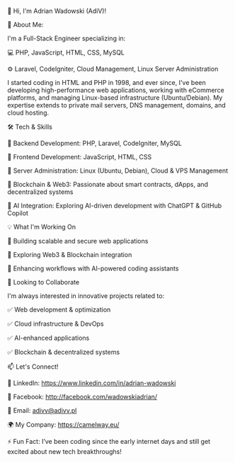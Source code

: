 👋 Hi, I'm Adrian Wadowski (AdiV)!


🚀 About Me:

I'm a Full-Stack Engineer specializing in:

💻 PHP, JavaScript, HTML, CSS, MySQL

⚙️ Laravel, CodeIgniter, Cloud Management, Linux Server Administration



I started coding in HTML and PHP in 1998, and ever since, I've been developing high-performance web applications, working with eCommerce platforms, and managing Linux-based infrastructure (Ubuntu/Debian). My expertise extends to private mail servers, DNS management, domains, and cloud hosting.





🛠️ Tech & Skills

🔹 Backend Development: PHP, Laravel, CodeIgniter, MySQL

🔹 Frontend Development: JavaScript, HTML, CSS

🔹 Server Administration: Linux (Ubuntu, Debian), Cloud & VPS Management

🔹 Blockchain & Web3: Passionate about smart contracts, dApps, and decentralized systems

🔹 AI Integration: Exploring AI-driven development with ChatGPT & GitHub Copilot


💡 What I'm Working On

🚀 Building scalable and secure web applications

🔗 Exploring Web3 & Blockchain integration

🤖 Enhancing workflows with AI-powered coding assistants


🤝 Looking to Collaborate

I'm always interested in innovative projects related to:

✅ Web development & optimization

✅ Cloud infrastructure & DevOps

✅ AI-enhanced applications

✅ Blockchain & decentralized systems



📫 Let's Connect!


💬 LinkedIn: https://www.linkedin.com/in/adrian-wadowski

💬 Facebook: http://facebook.com/wadowskiadrian/

📩 Email: adivv@adivv.pl

🌍 My Company: https://camelway.eu/




⚡ Fun Fact: I’ve been coding since the early internet days and still get excited about new tech breakthroughs!

<!---
adivvvv/adivvvv is a ✨ special ✨ repository because its `README.md` (this file) appears on your GitHub profile.
You can click the Preview link to take a look at your changes.
--->
